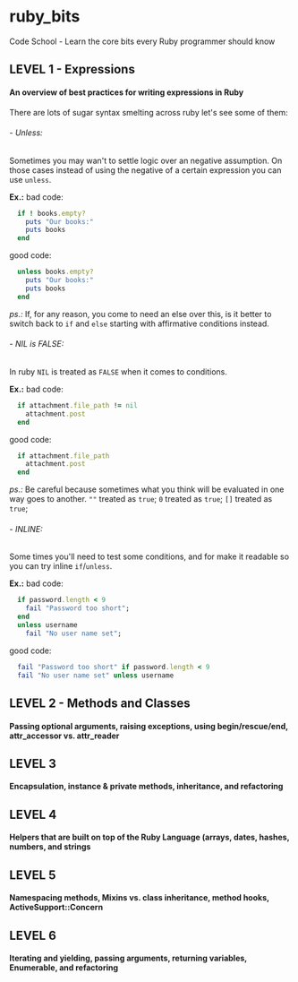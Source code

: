 ruby_bits
=========

Code School - Learn the core bits every Ruby programmer should know

LEVEL 1 - Expressions
---------------------

#### An overview of best practices for writing expressions in Ruby

There are lots of sugar syntax smelting across ruby let's see some of them:

###### - Unless:

Sometimes you may wan't to settle logic over an negative assumption. On those cases instead of using the negative of a certain expression you can use `unless`.

**Ex.:** bad code:

```ruby
  if ! books.empty?
    puts "Our books:"
    puts books
  end
```

good code:

```ruby
  unless books.empty?
    puts "Our books:"
    puts books
  end
```

*ps.:* If, for any reason, you come to need an else over this, is it better to switch back to `if` and `else` starting with affirmative conditions instead.

###### - NIL is FALSE:

In ruby `NIL` is treated as `FALSE` when it comes to conditions.

**Ex.:** bad code:

```ruby
  if attachment.file_path != nil
    attachment.post
  end
```

good code:

```ruby
  if attachment.file_path
    attachment.post
  end
```

*ps.:* Be careful because sometimes what you think will be evaluated in one way goes to another. `""` treated as `true`; `0` treated as `true`; `[]` treated as `true`;

###### - INLINE:

Some times you'll need to test some conditions, and for make it readable so you can try inline `if`/`unless`.

**Ex.:** bad code:

```ruby
  if password.length < 9
    fail "Password too short";
  end
  unless username
    fail "No user name set";
```

good code:

```ruby
  fail "Password too short" if password.length < 9
  fail "No user name set" unless username
```

LEVEL 2 - Methods and Classes
-----------------------------

#### Passing optional arguments, raising exceptions, using begin/rescue/end, attr_accessor vs. attr_reader

LEVEL 3
-------

#### Encapsulation, instance & private methods, inheritance, and refactoring

LEVEL 4
-------

#### Helpers that are built on top of the Ruby Language (arrays, dates, hashes, numbers, and strings

LEVEL 5
-------

#### Namespacing methods, Mixins vs. class inheritance, method hooks, ActiveSupport::Concern

LEVEL 6
-------

#### Iterating and yielding, passing arguments, returning variables, Enumerable, and refactoring
